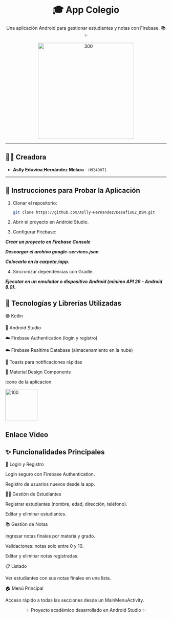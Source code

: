 <h1 align="center">🎓 App Colegio</h1>

<p align="center">Una aplicación Android para gestionar estudiantes y notas con Firebase. 📚✨</p>

<p align="center">
 <img width="300" height="300" alt="300" src="https://github.com/user-attachments/assets/97dfae06-dae2-4800-a5c4-7f567a186016" />
</p>


---

## 👨‍💻 Creadora

- **Aslly Eduvina Hernández Melara** - `HM240071`  

---

## 🚀 Instrucciones para Probar la Aplicación

1. Clonar el repositorio:  
   ```bash
   git clone https://github.com/Aslly-Hernandez/Desafio02_DSM.git

2. Abrir el proyecto en Android Studio.

3. Configurar Firebase:

***Crear un proyecto en Firebase Console***

***Descargar el archivo google-services.json***

***Colocarlo en la carpeta /app.***

4. Sincronizar dependencias con Gradle.

***Ejecutar en un emulador o dispositivo Android (mínimo API 26 - Android 8.0).***

## 🧰 Tecnologías y Librerías Utilizadas

🟣 Kotlin

📱 Android Studio

☁️ Firebase Authentication (login y registro)

☁️ Firebase Realtime Database (almacenamiento en la nube)

🔔 Toasts para notificaciones rápidas

🎨 Material Design Components

   icono de la aplicacion
<p align="ring">
 <img width="100" height="100" alt="100" src="https://github.com/user-attachments/assets/97dfae06-dae2-4800-a5c4-7f567a186016" />
</p>

##  Enlace Video


## ✨ Funcionalidades Principales
🔑 Login y Registro

Login seguro con Firebase Authentication.

Registro de usuarios nuevos desde la app.

👩‍🎓 Gestión de Estudiantes

Registrar estudiantes (nombre, edad, dirección, teléfono).

Editar y eliminar estudiantes.

📚 Gestión de Notas

Ingresar notas finales por materia y grado.

Validaciones: notas solo entre 0 y 10.

Editar y eliminar notas registradas.

📋 Listado

Ver estudiantes con sus notas finales en una lista.

🏠 Menú Principal

Acceso rápido a todas las secciones desde un MainMenuActivity.

<p align="center">✨ Proyecto académico desarrollado en Android Studio ✨</p>

